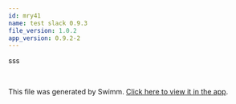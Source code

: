 ```yaml
---
id: mry41
name: test slack 0.9.3
file_version: 1.0.2
app_version: 0.9.2-2
---
```


sss

<br/>

This file was generated by Swimm. [Click here to view it in the app](https://swimm-web-app.web.app/repos/Z2l0aHViJTNBJTNBdGVzdC1naXRodWItYXBwJTNBJTNBc3dpbW1pbw==/docs/mry41).